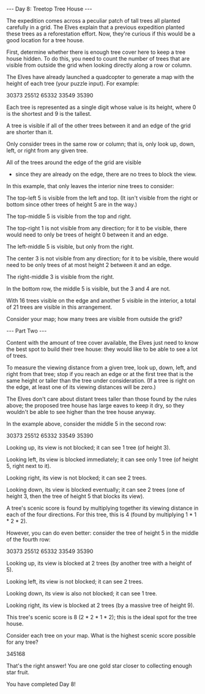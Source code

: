 --- Day 8: Treetop Tree House ---

The expedition comes across a peculiar patch of tall trees 
all planted carefully in a grid. 
The Elves explain that a previous expedition planted these trees 
as a reforestation effort. 
Now, 
they're curious if this would be a good location for a tree house.

First, 
determine whether there is enough tree cover here 
to keep a tree house hidden. 
To do this, 
you need to count the number of trees 
that are visible from outside the grid 
when looking directly along a row or column.

The Elves have already launched a quadcopter 
to generate a map with the height of each tree 
(your puzzle input). 
For example:

30373
25512
65332
33549
35390

Each tree is represented as a single digit 
whose value is its height, 
where 0 is the shortest and 9 is the tallest.

A tree is visible 
if all of the other trees between it 
and an edge of the grid are shorter than it. 

Only consider trees in the same row or column; 
that is, only look up, down, left, or right from any given tree.

All of the trees around the edge of the grid are visible 
- since they are already on the edge, 
there are no trees to block the view. 

In this example, 
that only leaves the interior nine trees to consider:

The top-left 5 is visible from the left and top. 
(It isn't visible from the right or bottom 
since other trees of height 5 are in the way.)

The top-middle 5 is visible from the top and right.

The top-right 1 is not visible from any direction; 
for it to be visible, 
there would need to only be trees 
of height 0 between it and an edge.

The left-middle 5 is visible, 
but only from the right.

The center 3 is not visible from any direction; 
for it to be visible, 
there would need to be only trees 
of at most height 2 between it and an edge.

The right-middle 3 is visible from the right.

In the bottom row, 
the middle 5 is visible, 
but the 3 and 4 are not.

With 16 trees visible on the edge 
and another 5 visible in the interior, 
a total of 21 trees are visible in this arrangement.

Consider your map; 
how many trees are visible from outside the grid?


--- Part Two ---

Content with the amount of tree cover available, 
the Elves just need to know the best spot 
to build their tree house: 
they would like to be able to see a lot of trees.

To measure the viewing distance from a given tree, 
look up, down, left, and right from that tree; 
stop if you reach an edge 
or at the first tree that is the same height or taller 
than the tree under consideration. 
(If a tree is right on the edge, 
at least one of its viewing distances will be zero.)

The Elves don't care about distant trees taller 
than those found by the rules above; 
the proposed tree house has large eaves to keep it dry, 
so they wouldn't be able to see higher than the tree house anyway.

In the example above, consider the middle 5 in the second row:

30373
25512
65332
33549
35390

Looking up, its view is not blocked; 
it can see 1 tree (of height 3).

Looking left, its view is blocked immediately; 
it can see only 1 tree (of height 5, right next to it).

Looking right, its view is not blocked; it can see 2 trees.

Looking down, its view is blocked eventually; 
it can see 2 trees 
(one of height 3, then the tree of height 5 that blocks its view).

A tree's scenic score is found by 
multiplying together its viewing distance 
in each of the four directions. 
For this tree, this is 4 (found by multiplying 1 * 1 * 2 * 2).

However, you can do even better: 
consider the tree of height 5 in the middle of the fourth row:

30373
25512
65332
33549
35390

Looking up, its view is blocked at 2 trees 
(by another tree with a height of 5).

Looking left, its view is not blocked; it can see 2 trees.

Looking down, its view is also not blocked; it can see 1 tree.

Looking right, its view is blocked at 2 trees 
(by a massive tree of height 9).

This tree's scenic score is 8 (2 * 2 * 1 * 2); 
this is the ideal spot for the tree house.

Consider each tree on your map. 
What is the highest scenic score possible for any tree?

345168

That's the right answer! You are one gold star closer to collecting enough star fruit.

You have completed Day 8!


